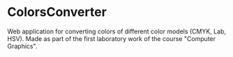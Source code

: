 # ColorsConverter
Web application for converting colors of different color models (CMYK, Lab, HSV). Made as part of the first laboratory work of the course "Computer Graphics".
